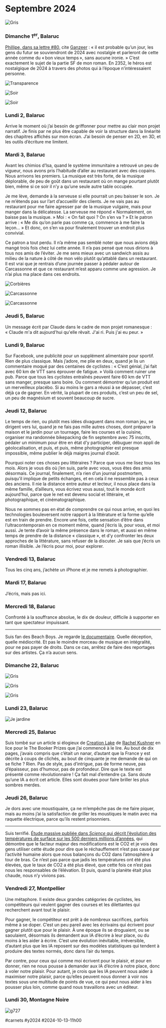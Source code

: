 # Septembre 2024

![Gris](_i/2024-09-22-193648-À%20la%20maison.webp)

### Dimanche 1<sup>er</sup>, Balaruc

[Phillipe, dans sa lettre #80,](https://castelneau.substack.com/p/rien-que-du-bruit-80) cite [Ganzeer](https://ganzeer.com/) : « il est probable qu’un jour, les gens du futur se souviendront de 2024 avec nostalgie et parleront de cette année comme du « bon vieux temps », sans aucune ironie. » C’est exactement le sujet de la partie SF de mon roman. En 2352, le héros est nostalgique de 2024 à travers des photos qui à l’époque n’intéressaient personne.

![Transparence](_i/2024-09-01-201109-À%20la%20maison.webp)

![Soir](_i/2024-09-01-201228-À%20la%20maison.webp)

![Soir](_i/2024-09-01-201231-À%20la%20maison.webp)

### Lundi 2, Balaruc

Arrive le moment où j’ai besoin de griffonner pour mettre au clair mon projet narratif. Je finis par ne plus être capable de voir la structure dans la linéarité des chapitres affichés sur mon écran. J’ai besoin de penser en 2D, en 3D, et les outils d’écriture me limitent.

### Mardi 3, Balaruc

Avant les chimios d’Isa, quand le système immunitaire a retrouvé un peu de vigueur, nous avons pris l’habitude d’aller au restaurant avec des copains. Nous arrivons les premiers. La musique est très forte, de la musique déplorable, de peu de goût dans un restaurant où on mange pourtant plutôt bien, même si ce soir il n’y a qu’une seule autre table occupée.

Je me lève, demande à la serveuse si elle pourrait un peu baisser le son. Je ne m’étends pas sur l’art d’accueillir des clients. Je ne vais pas au restaurant pour me faire agresser par de la musique vulgaire, mais pour manger dans la délicatesse. La serveuse me répond « Normalement, on baisse pas la musique. » Moi : « On fait quoi ? On s’en va ? » Et le patron arrive : « Me dis qu’on parle pas comme ça, commence à me faire la leçon… » Et donc, on s’en va pour finalement trouver un endroit plus convivial.

Ce patron a tout perdu. Il n’a même pas semblé noter que nous avions déjà mangé trois fois chez lui cette année. Il n’a pas pensé que nous dirions à tous nos amis de l’éviter. Je me sens mieux avec un sandwich assis au milieu de la nature à côté de mon vélo plutôt qu’attablé dans un restaurant. Il est vrai que je rentrais d’une journée passer à pédaler autour de Carcassonne et que ce restaurant m’est apparu comme une agression. Je n’ai plus ma place dans ces endroits.

![Corbières](_i/2024-09-03-100943-Carcassonne.webp)

![Carcassonne](_i/2024-09-03-123544-Carcassonne.webp)

![Carcassonne](_i/2024-09-03-123838-Carcassonne.webp)

### Jeudi 5, Balaruc

Un message écrit par Claude dans le cadre de mon projet romanesque : « Claude m'a dit aujourd'hui qu'elle rêvait. J'ai ri. Puis j'ai eu peur. »

### Lundi 9, Balaruc

Sur Facebook, une publicité pour un supplément alimentaire pour sportif. Rien de plus classique. Mais j’adore, me plie en deux, quand je lis un commentaire moqué par des centaines de cyclistes : « C’est génial, j’ai fait avec 60 km de VTT sans éprouver de fatigue. » Voilà comment ruiner une pub. Parce que tous les cyclistes entraînés peuvent faire 60 km de VTT sans manger, presque sans boire. Ou comment démontrer qu’un produit est un merveilleux placébo. Si au moins le gars a réussi à se dépasser, c’est déjà ça de gagner. En vérité, la plupart de ces produits, c’est un peu de sel, un peu de magnésium et souvent beaucoup de sucre.

### Jeudi 12, Balaruc

Le temps de rien, ou plutôt mes idées divaguent dans mon roman jeu, se dirigent vers lui, quand je ne fais pas mille autres choses, dont préparer la maison et le jardin pour un tournage, faire les courses et la cuisine, organiser ma randonnée bikepacking de fin septembre avec 75 inscrits, pédaler un minimum pour être en état d’y participer, débuguer mon appli de géolocalisation, et puis, et puis, même photographier est presque impossible, même publier le déjà maigres journal d’août.

Pourquoi noter ces choses peu littéraires ? Parce que vous me lisez tous les mois. Alors je vous dis où j’en suis, parle avec vous, vous êtes des amis désormais. Ce journal, finalement, n’a rien d’un journal postmortem, puisqu’il implique de petits échanges, et en cela il ne ressemble pas à ceux des anciens. Il nie la distance entre auteur et lecteur, il nous place dans la même famille, d’ailleurs, vous écrivez vous aussi, tout le monde écrit aujourd’hui, parce que le net est devenu social et littéraire, et photographique, et cinématographique.

Nous ne sommes pas en état de comprendre ce qui nous arrive, en quoi les technologies bouleversent notre rapport à la littérature et la forme qu’elle est en train de prendre. Encore une fois, cette sensation d’être dans l’ultracontemporain en ce moment même, quand j’écris là, pour vous, et moi aussi. Je tente d’avoir la même présence dans le roman, et aussi en même temps de prendre de la distance « classique », et d’y confronter les deux approches de la littérature, sans refuser de la discuter. Je sais que j’écris un roman illisible. Je l’écris pour moi, pour explorer.

### Vendredi 13, Balaruc

Tous les cinq ans, j’achète un iPhone et je me remets à photographier.

### Mardi 17, Balaruc

J’écris, mais pas ici.

### Mercredi 18, Balaruc

Confronté à la souffrance absolue, le dix de douleur, difficile à supporter en tant que spectateur impuissant.

---

Suis fan des Beach Boys. Je regarde [le documentaire](https://newsroom.disney.fr/actualites/the-beach-boys-le-film-documentaire-sur-le-groupe-legandaire-sera-propose-des-le-24-mai-en-exclusivite-sur-disney-f833-dc71f.html). Quelle déception, quelle médiocrité. Et pas le moindre morceau de musique en intégralité, pour ne pas payer de droits. Dans ce cas, arrêtez de faire des reportages sur des artistes. Ça n’a aucun sens.

### Dimanche 22, Balaruc

![Gris](_i/2024-09-22-192929-À%20la%20maison.webp)

![Gris](_i/2024-09-22-193636-À%20la%20maison.webp)

![Gris](_i/2024-09-22-193657-À%20la%20maison.webp)

### Lundi 23, Balaruc

![Je jardine](_i/2024-09-23-081204.webp)

### Mercredi 25, Balaruc

Suis tombé sur un article si élogieux de [Creation Lake](https://thebookerprizes.com/the-booker-library/books/creation-lake) de [Rachel Kushner](https://thebookerprizes.com/the-booker-library/authors/rachel-kushner) en lice pour le The Booker Prizes que j’ai commencé à le lire. Au bout de dix pages, j’avais compris que c’était un nanar, d’autant que la France y est décrite à coups de clichés, au bout de cinquante je me demande de qui on se fiche ? Rien. Pas de style, pas d’intrigue, pas de forme neuve, pas d’épaisseur, pas d’humour, pas de profondeur. Dire que le texte est présenté comme révolutionnaire ! Ça fait mal d’entendre ça. Sans doute qu’une IA a écrit cet article. Elles sont douées pour faire briller les plus sombres merdes.

### Jeudi 26, Balaruc

Je dors avec une moustiquaire, ça ne m’empêche pas de me faire piquer, mais au moins j’ai la satisfaction de griller les moustiques le matin avec ma raquette électrique, parce qu’ils restent prisonniers.

---

Suis terrifié. [Étude massive publiée dans *Science* qui décrit l’évolution des températures de surface sur les 500 derniers millions d’années](https://www.science.org/doi/10.1126/science.adk3705), qui démontre que le facteur majeur des modifications est le CO2 et je vois des gens utiliser cette étude pour dire que le réchauffement n’est pas causé par l’activité humaine alors que nous balançons du CO2 dans l’atmosphère à tour de bras. Ce n’est pas parce que jadis les températures ont été plus élevées, que le taux de CO2 a été plus élevé, que cette fois ce n’est pas nous les responsables de l’élévation. Et puis, quand la planète était plus chaude, nous n’y vivions pas.

### Vendredi 27, Montpellier

Une métaphore. Il existe deux grandes catégories de cyclistes, les compétiteurs qui veulent gagner des courses et les dilettantes qui recherchent avant tout le plaisir.

Pour gagner, le compétiteur est prêt à de nombreux sacrifices, parfois même à se doper. C’est un peu pareil avec les écrivains qui écrivent pour gagner plutôt que pour le plaisir. À une époque ils se droguaient, ou se saoulaient, désormais ils demandent aux IA d’écrire à leur place, ou du moins à les aider à écrire. C’est une évolution inévitable, irréversible, d’autant plus que les IA reposent sur des modèles statistiques qui tendent à produire des textes normés, donc dans l’air du temps.

Par contre, pour ceux qui comme moi écrivent pour le plaisir, et pour en donner, rien ne nous pousse à demander aux IA d’écrire à notre place, donc à voler notre plaisir. Pour autant, je crois que les IA peuvent nous aider à maximiser notre plaisir, parce qu’elles peuvent nous donner à voir nos textes sous une multitude de points de vue, ce qui peut nous aider à les pousser plus loin, comme quand nous travaillons avec un éditeur.

### Lundi 30, Montagne Noire

![g727](_i/2024-09-30-163905-Labruguière-–-Caudebronde.webp)

#carnets #y2024 #2024-10-13-11h00
